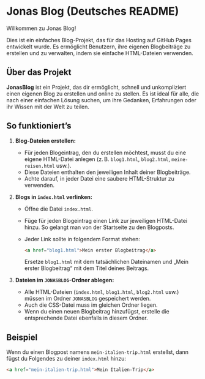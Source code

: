 # Jonas Blog (Deutsches README)

Willkommen zu Jonas Blog!

Dies ist ein einfaches Blog-Projekt, das für das Hosting auf GitHub Pages entwickelt wurde. Es ermöglicht Benutzern, ihre eigenen Blogbeiträge zu erstellen und zu verwalten, indem sie einfache HTML-Dateien verwenden.

## Über das Projekt

**JonasBlog** ist ein Projekt, das dir ermöglicht, schnell und unkompliziert einen eigenen Blog zu erstellen und online zu stellen. Es ist ideal für alle, die nach einer einfachen Lösung suchen, um ihre Gedanken, Erfahrungen oder ihr Wissen mit der Welt zu teilen.

## So funktioniert’s

1. **Blog-Dateien erstellen:**
   - Für jeden Blogeintrag, den du erstellen möchtest, musst du eine eigene HTML-Datei anlegen (z. B. `blog1.html`, `blog2.html`, `meine-reisen.html` usw.).
   - Diese Dateien enthalten den jeweiligen Inhalt deiner Blogbeiträge.
   - Achte darauf, in jeder Datei eine saubere HTML-Struktur zu verwenden.

2. **Blogs in `index.html` verlinken:**
   - Öffne die Datei `index.html`.
   - Füge für jeden Blogeintrag einen Link zur jeweiligen HTML-Datei hinzu. So gelangt man von der Startseite zu den Blogposts.
   - Jeder Link sollte in folgendem Format stehen:

     ```html
     <a href="blog1.html">Mein erster Blogbeitrag</a>
     ```

     Ersetze `blog1.html` mit dem tatsächlichen Dateinamen und „Mein erster Blogbeitrag“ mit dem Titel deines Beitrags.

3. **Dateien im `JONASBLOG`-Ordner ablegen:**
   - Alle HTML-Dateien (`index.html`, `blog1.html`, `blog2.html` usw.) müssen im Ordner `JONASBLOG` gespeichert werden.
   - Auch die CSS-Datei muss im gleichen Ordner liegen.
   - Wenn du einen neuen Blogbeitrag hinzufügst, erstelle die entsprechende Datei ebenfalls in diesem Ordner.

## Beispiel

Wenn du einen Blogpost namens `mein-italien-trip.html` erstellst, dann fügst du Folgendes zu deiner `index.html` hinzu:

```html
<a href="mein-italien-trip.html">Mein Italien-Trip</a>
